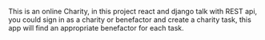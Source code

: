 This is an online Charity, in this project react and django talk with REST api, 
you could sign in as a charity or benefactor and create a charity task, 
this app will find an appropriate benefactor for each task.
